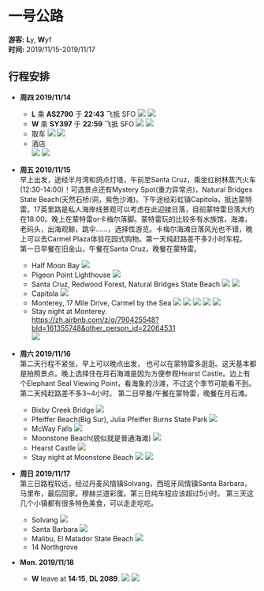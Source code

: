 # 一号公路
**游客:** **L**y, **W**yf  
**时间:** 2019/11/15-2019/11/17
## 行程安排
* **周四 2019/11/14**
  * **L** 乘 **AS2790** 于 **22:43** 飞抵 SFO
    ![](img/f1.png)
    ![](img/ca4.png)
  * **W** 乘 **SY397** 于 **22:59** 飞抵 SFO
    ![](img/f2.png)
    ![](img/ca2.png)
  * 取车
    ![](img/c1.png)
    ![](img/ca5.png)
  * 酒店  
    ![](img/hotel1.png)
    ![](img/ca3.png)

* **周五 2019/11/15**  
  早上出发，途经半月湾和鸽点灯塔，午前至Santa Cruz，乘坐红树林蒸汽火车(12:30-14:00)！可选景点还有Mystery Spot(重力异常点)，Natural Bridges State Beach(天然石桥/洞，紫色沙滩)。下午途经彩虹镇Capitola，抵达蒙特雷。17英里路是私人海岸线景观可以考虑在此迎接日落，目前蒙特雷日落大约在18:00。晚上在蒙特雷or卡梅尔落脚。蒙特雷玩的比较多有水族馆，海滩，老码头，出海观鲸，跳伞……，选择性游览。卡梅尔海滩日落风光也不错，晚上可以去Carmel Plaza体验花园式购物。第一天纯赶路差不多2小时车程。  
  第一日早餐在旧金山，午餐在Santa Cruz，晚餐在蒙特雷。
  * Half Moon Bay
    ![](img/half_moon_bay.jpeg)
  * Pigeon Point Lighthouse
    ![](img/pigeon_point_lighthouse.jpg)
  * Santa Cruz, Redwood Forest, Natural Bridges State Beach
    ![](img/santa_cruz.jpg)
    ![](img/redwood.png)
  * Capitola
    ![](img/capitola.jpg)
  * Monterey, 17 Mile Drive, Carmel by the Sea
    ![](img/17miles.jpg)
    ![](img/monterey.jpg)
    ![](img/carmel.jpeg)
    ![](img/carmel_beach.jpg)
    ![](img/carmel_plaza.jpg)
  * Stay night at Monterey.  
    https://zh.airbnb.com/z/q/790425548?bId=161355748&other_person_id=22064531  
    ![](img/ca6.png)
* **周六 2019/11/16**  
  第二天行程不紧张，早上可以晚点出发， 也可以在蒙特雷多逛逛。这天基本都是拍照景点。晚上选择住在月石海滩是因为方便参观Hearst Castle。边上有个Elephant Seal Viewing Point，看海象的沙滩，不过这个季节可能看不到。第二天纯赶路差不多3~4小时。
  第二日早餐/午餐在蒙特雷，晚餐在月石滩。
  * Bixby Creek Bridge
    ![](img/bixby_creek_bridge.jpg)
  * Pfeiffer Beach(Big Sur), Julia Pfeiffer Burns State Park
    ![](img/big_sur.jpg)
  * McWay Falls
    ![](img/mcway_falls.jpg)
  * Moonstone Beach(貌似就是普通海滩)
    ![](img/moonstone_beach.jpg)
  * Hearst Castle
    ![](img/hearst_castle.jpg)
  * Stay night at Moonstone Beach
    ![](img/ca7.png)
    ![](img/hotel2.png)
* **周日 2019/11/17**  
  第三日路程较远，经过丹麦风情镇Solvang，西班牙风情镇Santa Barbara，马里布，最后回家。穆赫兰道彩蛋。第三日纯车程应该超过5小时。
  第三天这几个小镇都有很多特色美食，可以走走吃吃。
  * Solvang
    ![](img/solvang.jpg)
  * Santa Barbara
    ![](img/santa_barbara.jpg)
  * Malibu, El Matador State Beach
    ![](img/malibu.jpg)
  * 14 Northgrove
* **Mon. 2019/11/18**
  * **W** leave at **14:15**, **DL 2089**.
    ![](img/f3.png)
    ![](img/ca1.png)